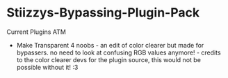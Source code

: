 # Stiizzys-Bypassing-Plugin-Pack
Current Plugins ATM
+ Make Transparent 4 noobs - an edit of color clearer but made for bypassers. no need to look at confusing RGB values anymore! - credits to the color clearer devs for the plugin source, this would not be possible without it! :3

